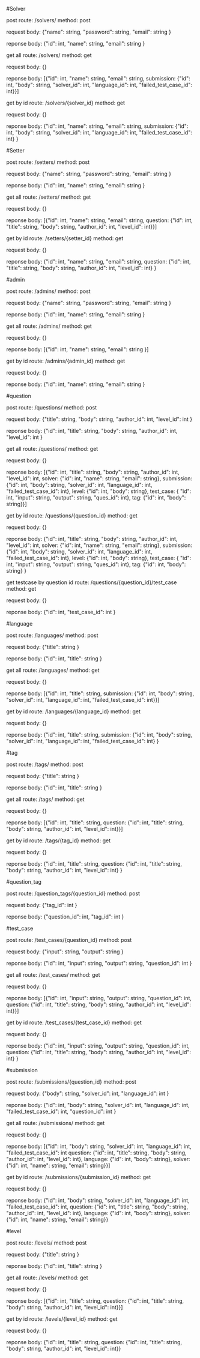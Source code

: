 #Solver

post route: /solvers/
method: post

request body:
{"name": string,
"password": string,
"email": string
}

reponse body:
{"id": int,
"name": string,
"email": string
}

get all route: /solvers/
method: get

request body:
{}

reponse body:
[{"id": int,
"name": string,
"email": string,
submission: {"id": int,
"body": string,
"solver_id": int,
"language_id": int,
"failed_test_case_id": int}}]

get by id route: /solvers/{solver_id}
method: get

request body:
{}

reponse body:
{"id": int,
"name": string,
"email": string,
submission: {"id": int,
"body": string,
"solver_id": int,
"language_id": int,
"failed_test_case_id": int}
}

#Setter

post route: /setters/
method: post

request body:
{"name": string,
"password": string,
"email": string
}

reponse body:
{"id": int,
"name": string,
"email": string
}

get all route: /setters/
method: get

request body:
{}

reponse body:
[{"id": int,
"name": string,
"email": string,
question: {"id": int,
"title": string,
"body": string,
"author_id": int,
"level_id": int}}]

get by id route: /setters/{setter_id}
method: get

request body:
{}

reponse body:
{"id": int,
"name": string,
"email": string,
question: {"id": int,
"title": string,
"body": string,
"author_id": int,
"level_id": int}
}

#admin

post route: /admins/
method: post

request body:
{"name": string,
"password": string,
"email": string
}

reponse body:
{"id": int,
"name": string,
"email": string
}

get all route: /admins/
method: get

request body:
{}

reponse body:
[{"id": int,
"name": string,
"email": string
}]

get by id route: /admins/{admin_id}
method: get

request body:
{}

reponse body:
{"id": int,
"name": string,
"email": string
}

#question

post route: /questions/
method: post

request body:
{"title": string,
"body": string,
"author_id": int,
"level_id": int
}

reponse body:
{"id": int,
"title": string,
"body": string,
"author_id": int,
"level_id": int
}

get all route: /questions/
method: get

request body:
{}

reponse body:
[{"id": int,
"title": string,
"body": string,
"author_id": int,
"level_id": int,
solver:
{"id": int,
"name": string,
"email": string},
submission:
{"id": int,
"body": string,
"solver_id": int,
"language_id": int,
"failed_test_case_id": int},
level:
{"id": int,
"body": string},
test_case:
{ "id": int,
"input": string,
"output": string,
"ques_id": int},
tag:
{"id": int,
"body": string}}]

get by id route: /questions/{question_id}
method: get

request body:
{}

reponse body:
{"id": int,
"title": string,
"body": string,
"author_id": int,
"level_id": int,
solver:
{"id": int,
"name": string,
"email": string},
submission:
{"id": int,
"body": string,
"solver_id": int,
"language_id": int,
"failed_test_case_id": int},
level:
{"id": int,
"body": string},
test_case:
{ "id": int,
"input": string,
"output": string,
"ques_id": int},
tag:
{"id": int,
"body": string}
}

get testcase by question id route: /questions/{question_id}/test_case
method: get

request body:
{}

reponse body:
{"id": int,
"test_case_id": int
}

#language

post route: /languages/
method: post

request body:
{"title": string
}

reponse body:
{"id": int,
"title": string
}

get all route: /languages/
method: get

request body:
{}

reponse body:
[{"id": int,
"title": string,
submission:
{"id": int,
"body": string,
"solver_id": int,
"language_id": int,
"failed_test_case_id": int}}]

get by id route: /languages/{language_id}
method: get

request body:
{}

reponse body:
{"id": int,
"title": string,
submission:
{"id": int,
"body": string,
"solver_id": int,
"language_id": int,
"failed_test_case_id": int}
}

#tag

post route: /tags/
method: post

request body:
{"title": string
}

reponse body:
{"id": int,
"title": string
}

get all route: /tags/
method: get

request body:
{}

reponse body:
[{"id": int,
"title": string,
question: {"id": int,
"title": string,
"body": string,
"author_id": int,
"level_id": int}}]

get by id route: /tags/{tag_id}
method: get

request body:
{}

reponse body:
{"id": int,
"title": string,
question: {"id": int,
"title": string,
"body": string,
"author_id": int,
"level_id": int}
}

#question_tag

post route: /question_tags/{question_id}
method: post

request body:
{"tag_id": int
}

reponse body:
{"question_id": int,
"tag_id": int
}

#test_case

post route: /test_cases/{question_id}
method: post

request body:
{"input": string,
"output": string
}

reponse body:
{"id": int,
"input": string,
"output": string,
"question_id": int
}

get all route: /test_cases/
method: get

request body:
{}

reponse body:
[{"id": int,
"input": string,
"output": string,
"question_id": int,
question:
{"id": int,
"title": string,
"body": string,
"author_id": int,
"level_id": int}}]

get by id route: /test_cases/{test_case_id}
method: get

request body:
{}

reponse body:
{"id": int,
"input": string,
"output": string,
"question_id": int,
question:
{"id": int,
"title": string,
"body": string,
"author_id": int,
"level_id": int}
}

#submission

post route: /submissions/{question_id}
method: post

request body:
{"body": string,
"solver_id": int,
"language_id": int
}

reponse body:
{"id": int,
"body": string,
"solver_id": int,
"language_id": int,
"failed_test_case_id": int,
"question_id": int
}

get all route: /submissions/
method: get

request body:
{}

reponse body:
[{"id": int,
"body": string,
"solver_id": int,
"language_id": int,
"failed_test_case_id": int
question:
{"id": int,
"title": string,
"body": string,
"author_id": int,
"level_id": int},
language:
{"id": int,
"body": string},
solver: {"id": int,
"name": string,
"email": string}}]

get by id route: /submissions/{submission_id}
method: get

request body:
{}

reponse body:
{"id": int,
"body": string,
"solver_id": int,
"language_id": int,
"failed_test_case_id": int,
question:
{"id": int,
"title": string,
"body": string,
"author_id": int,
"level_id": int},
language:
{"id": int,
"body": string},
solver: {"id": int,
"name": string,
"email": string}}

#level

post route: /levels/
method: post

request body:
{"title": string
}

reponse body:
{"id": int,
"title": string
}

get all route: /levels/
method: get

request body:
{}

reponse body:
[{"id": int,
"title": string,
question:
{"id": int,
"title": string,
"body": string,
"author_id": int,
"level_id": int}}]

get by id route: /levels/{level_id}
method: get

request body:
{}

reponse body:
{"id": int,
"title": string,
question:
{"id": int,
"title": string,
"body": string,
"author_id": int,
"level_id": int}}